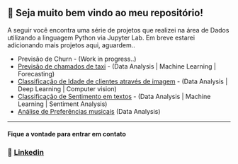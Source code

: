 ## 👻 Seja muito bem vindo ao meu repositório!

A seguir você encontra uma série de projetos que realizei na área de Dados utilizando a linguagem Python via Jupyter Lab. Em breve estarei adicionando mais projetos aqui, aguardem..
* Previsão de Churn - (Work in progress..)
* [Previsão de chamados de taxi](https://github.com/lucas-mithidieri/projetos/blob/main/cab_orders_forecasting.ipynb) - (Data Analysis | Machine Learning | Forecasting)
*  [Classificação de Idade de clientes através de imagem](https://github.com/lucas-mithidieri/projetos/blob/main/image_classification_age_app.ipynb)  - (Data Analysis | Deep Learning | Computer vision)
*  [Classificação de Sentimento em textos](https://github.com/lucas-mithidieri/projetos/blob/main/sentiment_analysis_movies.ipynb) - (Data Analysis | Machine Learning | Sentiment Analysis)
*  [Análise de Preferências musicais](https://github.com/lucas-mithidieri/projetos/blob/main/music_preferences_analysis.ipynb) (Data Analysis)
___
#### Fique a vontade para entrar em contato
 ### 📧 [Linkedin](https://www.linkedin.com/in/lucas-mithidieri-pires/)

